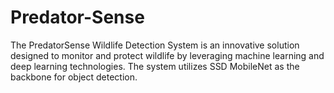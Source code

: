 # Predator-Sense
The PredatorSense Wildlife Detection System is an innovative solution designed to monitor and protect wildlife by leveraging machine learning and deep learning technologies. The system utilizes SSD MobileNet as the backbone for object detection.
